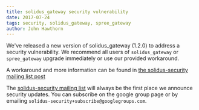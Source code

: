 ```yaml
---
title: solidus_gateway security vulnerability
date: 2017-07-24
tags: security, solidus_gateway, spree_gateway
author: John Hawthorn
---
```


We've released a new version of solidus_gateway (1.2.0) to address a security
vulnerability.  We recommend all users of `solidus_gateway` or `spree_gateway`
upgrade immediately or use our provided workaround.

A workaround and more information can be found in [the solidus-security mailing list
post](https://groups.google.com/forum/#!topic/solidus-security/ONgZJjuQ09M)

The [solidus-security mailing
list](https://groups.google.com/forum/#!forum/solidus-security) will always be
the first place we announce security updates. You can subscribe on the google
group page or by emailing `solidus-security+subscribe@googlegroups.com`.

